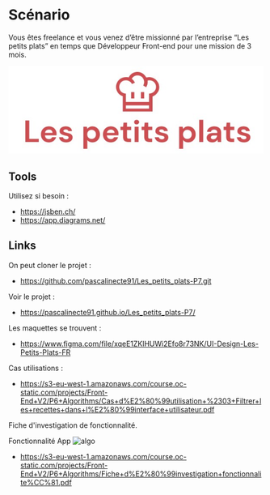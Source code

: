 # Scénario

Vous êtes freelance et vous venez d’être missionné par l’entreprise “Les petits plats” en temps que Développeur Front-end pour une mission de 3 mois.

![logo](./assets/logo.jpg)

## Tools  

Utilisez si besoin :

- <https://jsben.ch/>
- <https://app.diagrams.net/>

## Links

On peut cloner le projet :

- <https://github.com/pascalinecte91/Les_petits_plats-P7.git>

Voir  le projet :
- <https://pascalinecte91.github.io/Les_petits_plats-P7/>

Les maquettes se trouvent :

- <https://www.figma.com/file/xqeE1ZKlHUWi2Efo8r73NK/UI-Design-Les-Petits-Plats-FR>

Cas utilisations :

- <https://s3-eu-west-1.amazonaws.com/course.oc-static.com/projects/Front-End+V2/P6+Algorithms/Cas+d%E2%80%99utilisation+%2303+Filtrer+les+recettes+dans+l%E2%80%99interface+utilisateur.pdf>

Fiche d'investigation de fonctionnalité.

Fonctionnalité App
![algo](./docs/Fonctionnalit%C3%A9s_app.jpg)


- <https://s3-eu-west-1.amazonaws.com/course.oc-static.com/projects/Front-End+V2/P6+Algorithms/Fiche+d%E2%80%99investigation+fonctionnalite%CC%81.pdf>
